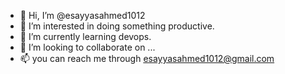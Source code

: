 - 👋 Hi, I’m @esayyasahmed1012
- 👀 I’m interested in doing something productive.
- 🌱 I’m currently learning devops.
- 💞️ I’m looking to collaborate on ...
- 📫 you can reach me through esayyasahmed1012@gmail.com 

<!---
esayyasahmed1012/esayyasahmed1012 is a ✨ special ✨ repository because its `README.md` (this file) appears on your GitHub profile.
You can click the Preview link to take a look at your changes.
--->

